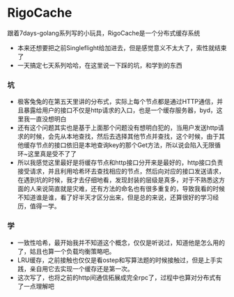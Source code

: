 # RigoCache
 跟着7days-golang系列写的小玩具，RigoCache是一个分布式缓存系统
- 本来还想要把之前Singleflight给加进去，但是感觉意义不太大了，索性就结束了
- 一天搞定七天系列哈哈，在这里说一下踩的坑，和学到的东西

### 坑

- 极客兔兔的在第五天里讲的分布式，实际上每个节点都是通过HTTP通信，并且暴露给用户的接口不仅是http请求的入口，也是一个缓存服务器，byd，这里我一直没想明白
- 还有这个问题其实也是基于上面那个问题没有想明白犯的，当用户发送http请求的时候，会先从本地查找，然后去选择其他节点并查找，这个时候，由于其他缓存节点的接口依旧是本地查询key的那个Get方法，所以说会陷入无限循环~这里真是受不了了
- 所以我感觉这里最好是将缓存节点和http接口分开来是最好的，http接口负责接受请求，并且利用哈希环去查找相应的节点，然后向对应的接口发送请求，在遇到坑的时候，我才去仔细地看，发现封装的层级是真多，对于不熟悉这方面的人来说简直就是灾难，还有方法的命名也有很多重复的，导致我看的时候不知道谁是谁，看了好半天才区分出来，但是总的来说，还算很好的学习经历，值得一学。

### 学

- 一致性哈希，最开始我并不知道这个概念，仅仅是听说过，知道他是怎么用的了，姑且也算一个负载均衡策略吧。
- LRU缓存，之前接触也仅仅是看ostep和写算法题的时候接触过，但是上手实践，亲自用它去实现一个缓存还是第一次。
- 这次写了，也将之前的http间通信拓展成完全rpc了，过程中也算对分布式有了一点理解吧
